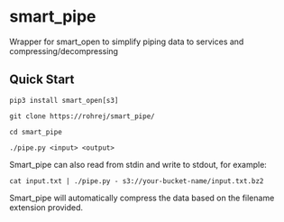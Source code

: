 # smart_pipe
Wrapper for smart_open to simplify piping data to services and compressing/decompressing

## Quick Start
`pip3 install smart_open[s3]`

`git clone https://rohrej/smart_pipe/`

`cd smart_pipe`

`./pipe.py <input> <output>`

Smart_pipe can also read from stdin and write to stdout, for example:

`cat input.txt | ./pipe.py - s3://your-bucket-name/input.txt.bz2`

Smart_pipe will automatically compress the data based on the filename extension provided.